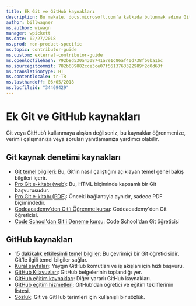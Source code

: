 ```yaml
---
title: Ek Git ve GitHub kaynakları
description: Bu makale, docs.microsoft.com’a katkıda bulunmak adına Git ve GitHub öğrenimi için önerilen kaynakları listeler.
author: billwagner
ms.author: wiwagn
manager: wpickett
ms.date: 02/27/2018
ms.prod: non-product-specific
ms.topic: contributor-guide
ms.custom: external-contributor-guide
ms.openlocfilehash: 792b8d530a4308741a7e1c86af40d738fb0ba1bc
ms.sourcegitcommit: 782b689882cce3ce07f5613763322989f2d0d63f
ms.translationtype: HT
ms.contentlocale: tr-TR
ms.lasthandoff: 06/05/2018
ms.locfileid: "34469429"
---
```

# <a name="additional-git-and-github-resources"></a>Ek Git ve GitHub kaynakları

Git veya GitHub'ı kullanmaya alışkın değilseniz, bu kaynaklar öğrenmenize, verimli çalışmanıza veya soruları yanıtlamanıza yardımcı olabilir.

## <a name="git-source-control-resources"></a>Git kaynak denetimi kaynakları

- [Git temel bilgileri](https://go.microsoft.com/fwlink/?linkid=853939): Bu, Git'in nasıl çalıştığını açıklayan temel genel bakış bilgileri içerir.
- [Pro Git e-kitabı (web)](https://go.microsoft.com/fwlink/?linkid=853940): Bu, HTML biçiminde kapsamlı bir Git başvurusudur.
- [Pro Git e-kitabı (PDF)](https://progit2.s3.amazonaws.com/en/2016-03-22-f3531/progit-en.1084.pdf): Önceki bağlantıyla aynıdır, sadece PDF biçimindedir.
- [Codeacademy'den Git'i Öğrenme kursu](https://www.codecademy.com/learn/learn-git): Codeacademy'den Git öğreticisi.
- [Code School'dan Git'i Deneme kursu](https://www.codeschool.com/courses/try-git): Code School'dan Git öğreticisi

## <a name="github-resources"></a>GitHub kaynakları

- [15 dakikalık etkileşimli temel bilgiler](https://try.github.io/): Bu çevrimiçi bir Git öğreticisidir. Git'le ilgili temel bilgiler sağlar.
- [Kural sayfaları](https://go.microsoft.com/fwlink/?linkid=853941): Yaygın GitHub komutları ve iş akışları için hızlı başvuru.
- [GitHub Kılavuzları](https://guides.github.com/): GitHub belgelerinin toplandığı yer.
- [GitHub eğitim kaynakları](https://help.github.com/articles/git-and-github-learning-resources/): Diğer yararlı GitHub kaynakları.
- [GitHub eğitim hizmetleri](https://services.github.com/training/): GitHub'dan öğretici ve eğitim tekliflerinin listesi.
- [Sözlük](https://help.github.com/articles/github-glossary): Git ve GitHub terimleri için kullanışlı bir sözlük.

